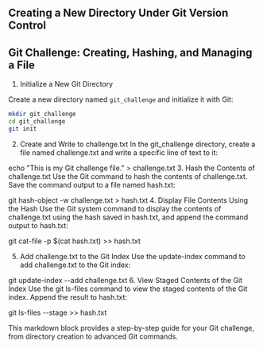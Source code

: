 ## Creating a New Directory Under Git Version Control

## Git Challenge: Creating, Hashing, and Managing a File

1. Initialize a New Git Directory

Create a new directory named `git_challenge` and initialize it with Git:
```bash
mkdir git_challenge
cd git_challenge
git init
```
2. Create and Write to challenge.txt
In the git_challenge directory, create a file named challenge.txt and write a specific line of text to it:

echo "This is my Git challenge file." > challenge.txt
3. Hash the Contents of challenge.txt
Use the Git command to hash the contents of challenge.txt. Save the command output to a file named hash.txt:

git hash-object -w challenge.txt > hash.txt
4. Display File Contents Using the Hash
Use the Git system command to display the contents of challenge.txt using the hash saved in hash.txt, and append the command output to hash.txt:

git cat-file -p $(cat hash.txt) >> hash.txt

5. Add challenge.txt to the Git Index
Use the update-index command to add challenge.txt to the Git index:

git update-index --add challenge.txt
6. View Staged Contents of the Git Index
Use the git ls-files command to view the staged contents of the Git index. Append the result to hash.txt:

git ls-files --stage >> hash.txt


This markdown block provides a step-by-step guide for your Git challenge, from directory creation to advanced Git commands.
